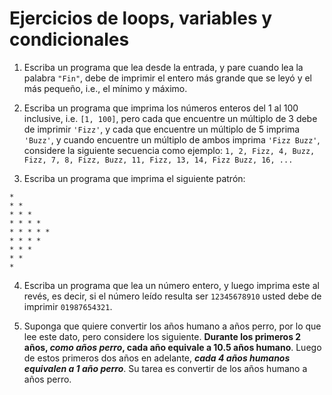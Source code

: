 # Ejercicios de loops, variables y condicionales

1. Escriba un programa que lea desde la entrada, y pare cuando lea la palabra `"Fin"`, debe de imprimir el entero más grande que se leyó y el más pequeño, i.e., el mínimo y máximo.

2. Escriba un programa que imprima los números enteros del 1 al 100 inclusive, i.e. `[1, 100]`, pero cada que encuentre un múltiplo de 3 debe de imprimir `'Fizz'`, y cada que
encuentre un múltiplo de 5 imprima `'Buzz'`, y cuando encuentre un múltiplo de ambos imprima `'Fizz Buzz'`, considere la siguiente secuencia como ejemplo:
`1, 2, Fizz, 4, Buzz, Fizz, 7, 8, Fizz, Buzz, 11, Fizz, 13, 14, Fizz Buzz, 16, ...`

3. Escriba un programa que imprima el siguiente patrón:
```
*
* *
* * *
* * * *
* * * * *
* * * *
* * *
* *
*
```

4. Escriba un programa que lea un número entero, y luego imprima este al revés, es decir, si el número leído resulta ser `12345678910` usted debe de imprimir `01987654321`.

5. Suponga que quiere convertir los años humano a años perro, por lo que lee este dato, pero considere los siguiente. **Durante los primeros 2 años, _como años perro_,
cada año equivale a 10.5 años humano**. Luego de estos primeros dos años en adelante, **_cada 4 años humanos equivalen a 1 año perro_**. Su tarea es convertir de los años
humano a años perro.
